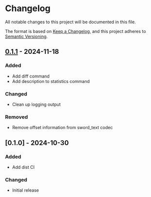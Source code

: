 # Changelog

All notable changes to this project will be documented in this file.

The format is based on [Keep a Changelog](https://keepachangelog.com/en/1.0.0/),
and this project adheres to [Semantic Versioning](https://semver.org/spec/v2.0.0.html).

## [0.1.1] - 2024-11-18

### Added

- Add diff command
- Add description to statistics command

### Changed

- Clean up logging output

### Removed

- Remove offset information from sword_text codec

## [0.1.0] - 2024-10-30

### Added

- Add dist CI

### Changed

- Initial release

[0.1.1]: https://github.com/ArcticXWolf/vt7packer/compare/v0.1.0..v0.1.1

<!-- generated by git-cliff -->
